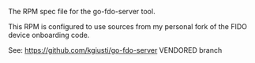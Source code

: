The RPM spec file for the go-fdo-server tool.

This RPM is configured to use sources from my personal fork of the
FIDO device onboarding code.

See: https://github.com/kgiusti/go-fdo-server VENDORED branch
